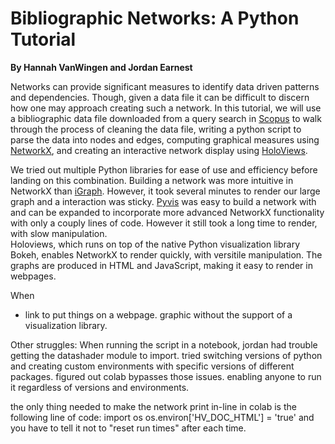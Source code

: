 # Bibliographic Networks: A Python Tutorial
**By Hannah VanWingen and Jordan Earnest**

Networks can provide significant measures to identify data driven patterns and dependencies. Though, given a data file it can be difficult to discern how one may approach creating such a network. In this tutorial, we will use a bibliographic data file downloaded from a query search in [Scopus](https://https://www.scopus.com/search/form.uri) to walk through the process of cleaning the data file, writing a python script to parse the data into nodes and edges, computing graphical measures using [NetworkX](https://https://networkx.github.io/documentation/stable/index.html), and creating an interactive network display using [HoloViews](https://http://holoviews.org). 

We tried out multiple Python libraries for ease of use and efficiency before landing on this combination. Building a network was more intuitive in NetworkX than [iGraph](https://igraph.org/redirect.html). However, it took several minutes to render our large graph and a interaction was sticky. [Pyvis](https://pyvis.readthedocs.io/en/latest/#) was easy to build a network with and can be expanded to incorporate more advanced NetworkX functionality with only a couply lines of code. However it still took a long time to render, with slow manipulation.  
Holoviews, which runs on top of the native Python visualization library Bokeh, enables NetworkX to render quickly, with versitile manipulation. The graphs are produced in HTML and JavaScript, making it easy to render in webpages.

When

- link to put things on a webpage. 
graphic without the support of a visualization library. 

Other struggles:
When running the script in a notebook, jordan had trouble getting the datashader module to import. tried switching versions of python and creating custom environments with specific versions of different packages. figured out colab bypasses those issues. enabling anyone to run it regardless of versions and environments. 

the only thing needed to make the network print in-line in colab is the following line of code:
import os
os.environ['HV_DOC_HTML'] = 'true'
and you have to tell it not to "reset run times" after each time. 
